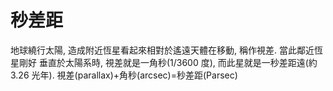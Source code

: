 # 秒差距

地球繞行太陽, 造成附近恆星看起來相對於遙遠天體在移動, 稱作視差. 當此鄰近恆星剛好
垂直於太陽系時, 視差就是一角秒(1/3600 度), 而此星就是一秒差距遠(約 3.26 光年).
視差(parallax)+角秒(arcsec)=秒差距(Parsec)
